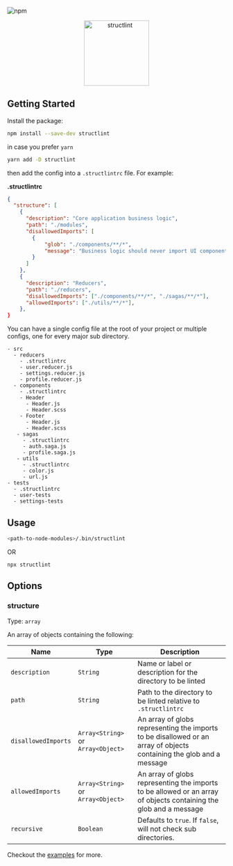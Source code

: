 ![npm](https://img.shields.io/npm/v/structlint?style=flat-square)

<p align="center">
  <img src="https://raw.githubusercontent.com/desfero/structlint/master/logo/structlint_200x200.png" width="150" alt="structlint">
</p>

## Getting Started

Install the package:

```sh
npm install --save-dev structlint
```

in case you prefer `yarn`

```sh
yarn add -D structlint
```

then add the config into a `.structlintrc` file. For example:

**.structlintrc**

```json
{
  "structure": [
    {
      "description": "Core application business logic",
      "path": "./modules",
      "disallowedImports": [
        {
            "glob": "./components/**/*",
            "message": "Business logic should never import UI components"
        }
      ]
    },
    {
      "description": "Reducers",
      "path": "./reducers",
      "disallowedImports": ["./components/**/*", "./sagas/**/*"],
      "allowedImports": ["./utils/**/*"],
    },
}
```

You can have a single config file at the root of your project or multiple configs, one for every major sub directory.

```
- src
  - reducers
    - .structlintrc
    - user.reducer.js
    - settings.reducer.js
    - profile.reducer.js
  - components
    - .structlintrc
    - Header
      - Header.js
      - Header.scss
    - Footer
      - Header.js
      - Header.scss
   - sagas
     - .structlintrc
     - auth.saga.js
     - profile.saga.js
   - utils
     - .structlintrc
     - color.js
     - url.js
- tests
  - .structlintrc
  - user-tests
  - settings-tests

```
 

## Usage

```sh
<path-to-node-modules>/.bin/structlint
```

OR

```
npx structlint
```

## Options

### structure
Type: `array`

An array of objects containing the following:

| Name                | Type                               | Description                                                                                                          | 
|---------------------|------------------------------------|----------------------------------------------------------------------------------------------------------------------|
| `description`       | `String`                           | Name or label or description for the directory to be linted                                                          | 
| `path`              | `String`                           | Path to the directory to be linted relative to `.structlintrc`                                                       |
| `disallowedImports` | `Array<String>` or `Array<Object>` | An array of globs representing the imports to be disallowed or an array of objects containing the glob and a message |
| `allowedImports`    | `Array<String>` or `Array<Object>` | An array of globs representing the imports to be allowed  or an array of objects containing the glob and a message   |
| `recursive`         | `Boolean`                          | Defaults to `true`. If `false`, will not check sub directories.                                                      |

Checkout the [examples](https://github.com/desfero/structlint/tree/master/examples) for more.